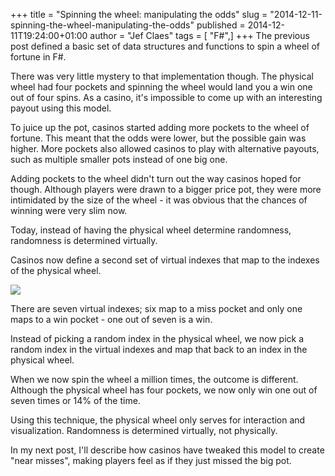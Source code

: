 +++
title = "Spinning the wheel: manipulating the odds"
slug = "2014-12-11-spinning-the-wheel-manipulating-the-odds"
published = 2014-12-11T19:24:00+01:00
author = "Jef Claes"
tags = [ "F#",]
+++
The previous post defined a basic set of data structures and functions
to spin a wheel of fortune in F\#.  
  
There was very little mystery to that implementation though. The
physical wheel had four pockets and spinning the wheel would land you a
win one out of four spins. As a casino, it's impossible to come up with
an interesting payout using this model.  
  
To juice up the pot, casinos started adding more pockets to the wheel of
fortune. This meant that the odds were lower, but the possible gain was
higher. More pockets also allowed casinos to play with alternative
payouts, such as multiple smaller pots instead of one big one.  
  
Adding pockets to the wheel didn't turn out the way casinos hoped for
though. Although players were drawn to a bigger price pot, they were
more intimidated by the size of the wheel - it was obvious that the
chances of winning were very slim now.  
  
Today, instead of having the physical wheel determine randomness,
randomness is determined virtually.  
  
Casinos now define a second set of virtual indexes that map to the
indexes of the physical wheel.  
  

[![](/post/images/thumbnails/2014-12-11-spinning-the-wheel-manipulating-the-odds-SpinningTheWheelManipulatingTheOdds.png)](/post/images/2014-12-11-spinning-the-wheel-manipulating-the-odds-SpinningTheWheelManipulatingTheOdds.png)

  

There are seven virtual indexes; six map to a miss pocket and only one
maps to a win pocket - one out of seven is a win.  
  
Instead of picking a random index in the physical wheel, we now pick a
random index in the virtual indexes and map that back to an index in the
physical wheel.  
  

When we now spin the wheel a million times, the outcome is different.
Although the physical wheel has four pockets, we now only win one out of
seven times or 14% of the time.  
  

Using this technique, the physical wheel only serves for interaction and
visualization. Randomness is determined virtually, not physically.  
  
In my next post, I'll describe how casinos have tweaked this model to
create "near misses", making players feel as if they just missed the big
pot.
